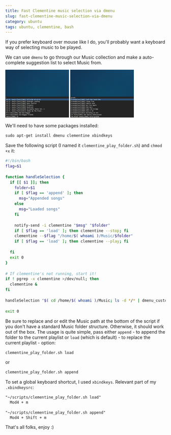 ```yaml
---
title: Fast Clementine music selection via dmenu
slug: fast-clementine-music-selection-via-dmenu
category: ubuntu
tags: ubuntu, clementine, bash
---
```


If you prefer keyboard over mouse like I do, you'll probably want a keyboard way of selecting music to be played.

We can use `dmenu` to go through our Music collection and make a auto-complete suggestion list to select Music from.

[![Default selection view.](images/thumbs/2014-01-02-fast-clementine-music-selection-via-dmenu_1.png)](images/2014-01-02-fast-clementine-music-selection-via-dmenu_1.png)
[![Start typing letters to filter the collection.](images/thumbs/2014-01-02-fast-clementine-music-selection-via-dmenu_2.png)](images/2014-01-02-fast-clementine-music-selection-via-dmenu_2.png)

We'll need to have some packages installed:

```perl
sudo apt-get install dmenu clementine xbindkeys
```

Save the following script (I named it `clementine_play_folder.sh`) and `chmod +x` it:

```bash
#!/bin/bash
flag=$1

function handleSelection {
  if [[ $1 ]]; then
    folder=$1
    if [ $flag == 'append' ]; then
      msg="Appended songs"
    else
      msg="Loaded songs"
    fi
    
    notify-send -i clementine "$msg" "$folder"
    if [ $flag == 'load' ]; then clementine --stop; fi
    clementine --$flag "/home/$( whoami )/Music/$folder"
    if [ $flag == 'load' ]; then clementine --play; fi

  fi
  exit 0
}

# If clementine's not running, start it!
if ! pgrep -x clementine >/dev/null; then
  clementine &
fi

handleSelection "$( cd /home/$( whoami )/Music; ls -d */* | dmenu_custom )"

exit 0
```

Be sure to replace and or edit the Music path at the bottom of the script if you  don't have a standard Music folder structure. Otherwise, it should work out of the box. The usage is quite simple, pass either `append` - to append the folder to the current playlist or `load` (which is default) - to replace the current playlist - option:

```perl
clementine_play_folder.sh load
```

or

```perl
clementine_play_folder.sh append
```

To set a global keyboard shortcut, I used `xbindkeys`. Relevant part of my `.xbindkeysrc`:

```
"~/scripts/clementine_play_folder.sh load"
  Mod4 + m

"~/scripts/clementine_play_folder.sh append"
  Mod4 + Shift + m
```

That's all folks, enjoy :)
